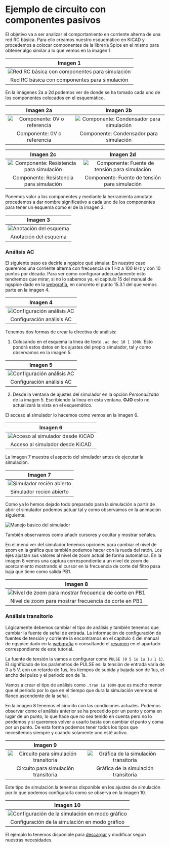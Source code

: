 # Ejemplo de circuito con componentes pasivos

El objetivo va a ser analizar el comportamiento en corriente alterna de una red RC básica. Para ello creamos nuestro esquemático en KiCAD y procedemos a colocar componentes de la librería Spice en el mismo para obtener algo similar a lo que vemos en la imagen 1.

<center>

| Imagen 1 |
|:-:|
| ![Red RC básica con componentes para simulación](../img/kicad/red-rc/i1.png) |
| Red RC básica con componentes para simulación |

</center>

En la imágenes 2a a 2d podemos ver de donde se ha tomado cada uno de los componentes colocados en el esquemático.

<center>

| Imagen 2a |  Imagen 2b |
|:-:|:-:|
| ![Componente: 0V o referencia](../img/kicad/red-rc/i2a.png) | ![Componente: Condensador para simulación](../img/kicad/red-rc/i2b.png) |
| Componente: 0V o referencia | Componente: Condensador para simulación |

| Imagen 2c |  Imagen 2d |
|:-:|:-:|
| ![Componente: Resistencia para simulación](../img/kicad/red-rc/i2c.png) | ![Componente: Fuente de tensión para simulación](../img/kicad/red-rc/i2d.png) |
| Componente: Resistencia para simulación | Componente: Fuente de tensión para simulación |

</center>

Ponemos valor a los componentes y mediante la herramienta annotate procedemos a dar nombre significativo a cada uno de los componentes para tener un esquema como el de la imagen 3.

<center>

| Imagen 3 |
|:-:|
| ![Anotación del esquema](../img/kicad/red-rc/i3.png) |
| Anotación del esquema |

</center>

### Análisis AC

El siguiente paso es decirle a ngspice qué simular. En nuestro caso queremos una corriente alterna con frecuencia de 1 Hz a 100 kHz y con 10 puntos por década. Para ver como configurar adecuadamente esto tendremos que mirar, si no lo sabemos ya, el capitulo 15 del manual de ngspice dado en la [webgrafía](../Miscelanea/webgrafia.md), en concreto el punto 15.3.1 del que vemos parte en la imagen 4.

<center>

| Imagen 4 |
|:-:|
| ![Configuración análisis AC](../img/kicad/red-rc/i4.png) |
| Configuración análisis AC |

</center>

Tenemos dos formas de crear la directiva de análisis:

1. Colocando en el esquema la línea de texto `.ac dec 10 1 100k`. Esto pondrá estos datos en los ajustes del propio simulador, tal y como observamos en la imagen 5.

<center>

| Imagen 5 |
|:-:|
| ![Configuración análisis AC](../img/kicad/red-rc/i5.png) |
| Configuración análisis AC |

</center>

2. Desde la ventana de ajustes del simulador en la opción *Personalizado* de la imagen 5. Escribiendo la línea en esta ventana. **OJO** esto no actualizará la vista en el esquemático.

El acceso al simulador lo hacemos como vemos en la imagen 6.

<center>

| Imagen 6 |
|:-:|
| ![Acceso al simulador desde KiCAD](../img/kicad/red-rc/i6.png) |
| Acceso al simulador desde KiCAD |

</center>

La imagen 7 muestra el aspecto del simulador antes de ejecutar la simulación.

<center>

| Imagen 7 |
|:-:|
| ![Simulador recién abierto](../img/kicad/red-rc/i7.png) |
| Simulador recien abierto |

</center>

Como ya lo hemos dejado todo preparado para la simulación a partir de abrir el simulador podemos actuar tal y como observamos en la animación siguiente:

![Manejo básico del simulador](../img/kicad/red-rc/Manejo-basico-simulador.gif)

También observamos como añadir cursores y ocultar y mostrar señales.

En el menú ver del simulador tenemos opciones para cambiar el nivel de zoom en la gráfica que también podemos hacer con la rueda del ratón. Los ejes ajustan sus valores al nivel de zoom actual de forma automática. En la imagen 8 vemos una captura correspondiente a un nivel de zoom de acercamiento mostrando el cursor en la frecuencia de corte del filtro pasa baja que tiene como salida PB1. 

<center>

| Imagen 8 |
|:-:|
| ![Nivel de zoom para mostrar frecuencia de corte en PB1](../img/kicad/red-rc/i8.png) |
| Nivel de zoom para mostrar frecuencia de corte en PB1 |

</center>

### Análisis transitorio

Lógicamente debemos cambiar el tipo de análisis y también tenemos que cambiar la fuente de señal de entrada. La información de configuración de fuentes de tensión y corriente la encontramos en el capitulo 4 del manual de ngspice dado en la [webgrafía](../Miscelanea/webgrafia.md) o consultando el [resumen](resumen-manual.md) en el apartado correspondiente de este tutorial.

La fuente de tensión la vamos a configurar como `PULSE (0 5 1u 1u 1u 1 1)`. El significado de los parámetros de PULSE es: la tensión de entrada varía de 0 a 5 V, con un retardo de 1us, los tiempos de subida y bajada son de 1us, el ancho del pulso y el periodo son de 1s.

Vamos a crear el tipo de análisis como `.tran 1u 100m` que es mucho menor que el periodo por lo que en el tiempo que dura la simulación veremos el flanco ascendente de la señal.

En la imagen 8 tenemos el circuito con las condiciones actuales. Podemos observar como el análisis anterior se ha precedido por un punto y coma en lugar de un punto, lo que hace que no sea tenido en cuenta pero no lo perdemos y si queremos volver a usarlo basta con cambiar el punto y coma por un punto. De esta forma podemos tener todos los tipos que necesitemos siempre y cuando solamente uno esté activo.

<center>

| Imagen 9 ||
|:-:|:-:|
| ![Circuito para simulación transitoria](../img/kicad/red-rc/i9a.png) | ![Gráfica de la simulación transitoria](../img/kicad/red-rc/i9b.png) |
| Circuito para simulación transitoria | Gráfica de la simulación transitoria |

</center>

Este tipo de simulación la tenemos disponible en los ajustes de simulación por lo que podemos configurarla como se observa en la imagen 10.

<center>

| Imagen 10 |
|:-:|
| ![Configuración de la simulación en modo gráfico](../img/kicad/red-rc/i10.png) |
| Configuración de la simulación en modo gráfico |

</center>

El ejemplo lo tenemos disponible para [descargar](../KiCAD/kc-ejemplos/red-RC/red-RC.zip) y modificar según nuestras necesidades.

